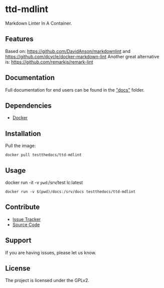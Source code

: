# ttd-mdlint

Markdown Linter In A Container.

## Features

Based on: https://github.com/DavidAnson/markdownlint and https://github.com/dcycle/docker-markdown-lint
Another great alternative is: https://github.com/remarkjs/remark-lint

## Documentation

Full documentation for end users can be found in the ["docs"](..docs/) folder.

## Dependencies

- [Docker](https://docker.com "Homepage of docker")

## Installation

Pull the image:

```
docker pull testthedocs/ttd-mdlint
```

## Usage

docker run -it -v `pwd`:/srv/test lc:latest

``` console
docker run -v $(pwd)/docs:/srv/docs testthedocs/ttd-mdlint
```
## Contribute

- [Issue Tracker](https://github.com/testthedocs/rakpart/issues)
- [Source Code](https://github.com/testthedocs/rakpart/tree/master/ttd-mdlint)

## Support

If you are having issues, please let us know.

## License

The project is licensed under the GPLv2.
